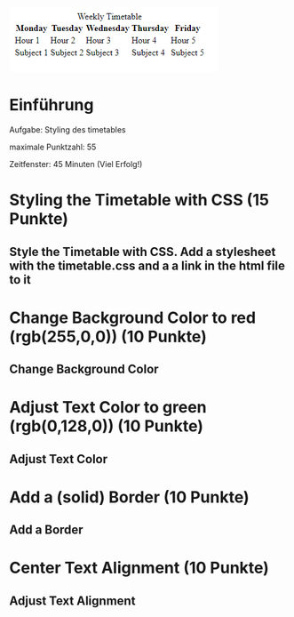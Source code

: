 ![Aufgabe: Styling des timetables](timetable.png)
# Einführung
Aufgabe: Styling des timetables

maximale Punktzahl: 55

Zeitfenster: 45 Minuten (Viel Erfolg!)

# Styling the Timetable with CSS (15 Punkte)
## Style the Timetable with CSS. Add a stylesheet with the timetable.css and a a link in the html file to it

# Change Background Color to red (rgb(255,0,0)) (10 Punkte)
## Change Background Color

# Adjust Text Color to green (rgb(0,128,0)) (10 Punkte)
## Adjust Text Color

# Add a (solid) Border (10 Punkte)
## Add a Border

# Center Text Alignment (10 Punkte)
## Adjust Text Alignment

